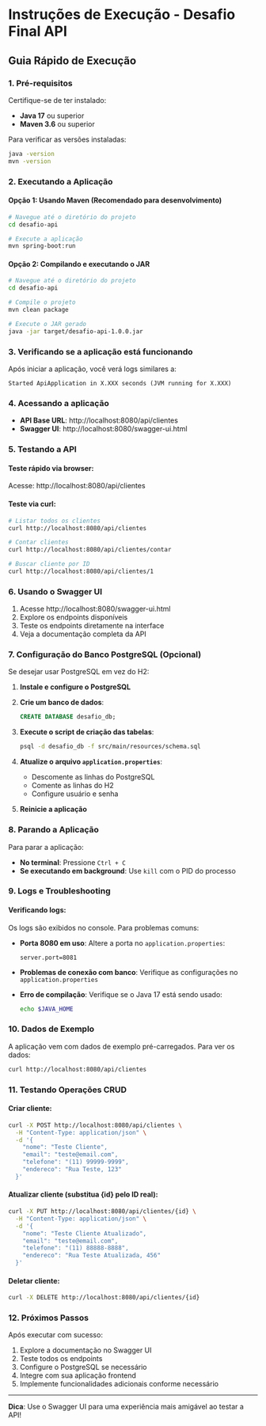 # Instruções de Execução - Desafio Final API

## Guia Rápido de Execução

### 1. Pré-requisitos
Certifique-se de ter instalado:
- **Java 17** ou superior
- **Maven 3.6** ou superior

Para verificar as versões instaladas:
```bash
java -version
mvn -version
```

### 2. Executando a Aplicação

#### Opção 1: Usando Maven (Recomendado para desenvolvimento)
```bash
# Navegue até o diretório do projeto
cd desafio-api

# Execute a aplicação
mvn spring-boot:run
```

#### Opção 2: Compilando e executando o JAR
```bash
# Navegue até o diretório do projeto
cd desafio-api

# Compile o projeto
mvn clean package

# Execute o JAR gerado
java -jar target/desafio-api-1.0.0.jar
```

### 3. Verificando se a aplicação está funcionando

Após iniciar a aplicação, você verá logs similares a:
```
Started ApiApplication in X.XXX seconds (JVM running for X.XXX)
```

### 4. Acessando a aplicação

- **API Base URL**: http://localhost:8080/api/clientes
- **Swagger UI**: http://localhost:8080/swagger-ui.html

### 5. Testando a API

#### Teste rápido via browser:
Acesse: http://localhost:8080/api/clientes

#### Teste via curl:
```bash
# Listar todos os clientes
curl http://localhost:8080/api/clientes

# Contar clientes
curl http://localhost:8080/api/clientes/contar

# Buscar cliente por ID
curl http://localhost:8080/api/clientes/1
```

### 6. Usando o Swagger UI

1. Acesse http://localhost:8080/swagger-ui.html
2. Explore os endpoints disponíveis
3. Teste os endpoints diretamente na interface
4. Veja a documentação completa da API

### 7. Configuração do Banco PostgreSQL (Opcional)

Se desejar usar PostgreSQL em vez do H2:

1. **Instale e configure o PostgreSQL**
2. **Crie um banco de dados**:
   ```sql
   CREATE DATABASE desafio_db;
   ```

3. **Execute o script de criação das tabelas**:
   ```bash
   psql -d desafio_db -f src/main/resources/schema.sql
   ```

4. **Atualize o arquivo `application.properties`**:
   - Descomente as linhas do PostgreSQL
   - Comente as linhas do H2
   - Configure usuário e senha

5. **Reinicie a aplicação**

### 8. Parando a Aplicação

Para parar a aplicação:
- **No terminal**: Pressione `Ctrl + C`
- **Se executando em background**: Use `kill` com o PID do processo

### 9. Logs e Troubleshooting

#### Verificando logs:
Os logs são exibidos no console. Para problemas comuns:

- **Porta 8080 em uso**: Altere a porta no `application.properties`:
  ```properties
  server.port=8081
  ```

- **Problemas de conexão com banco**: Verifique as configurações no `application.properties`

- **Erro de compilação**: Verifique se o Java 17 está sendo usado:
  ```bash
  echo $JAVA_HOME
  ```

### 10. Dados de Exemplo

A aplicação vem com dados de exemplo pré-carregados. Para ver os dados:
```bash
curl http://localhost:8080/api/clientes
```

### 11. Testando Operações CRUD

#### Criar cliente:
```bash
curl -X POST http://localhost:8080/api/clientes \
  -H "Content-Type: application/json" \
  -d '{
    "nome": "Teste Cliente",
    "email": "teste@email.com",
    "telefone": "(11) 99999-9999",
    "endereco": "Rua Teste, 123"
  }'
```

#### Atualizar cliente (substitua {id} pelo ID real):
```bash
curl -X PUT http://localhost:8080/api/clientes/{id} \
  -H "Content-Type: application/json" \
  -d '{
    "nome": "Teste Cliente Atualizado",
    "email": "teste@email.com",
    "telefone": "(11) 88888-8888",
    "endereco": "Rua Teste Atualizada, 456"
  }'
```

#### Deletar cliente:
```bash
curl -X DELETE http://localhost:8080/api/clientes/{id}
```

### 12. Próximos Passos

Após executar com sucesso:
1. Explore a documentação no Swagger UI
2. Teste todos os endpoints
3. Configure o PostgreSQL se necessário
4. Integre com sua aplicação frontend
5. Implemente funcionalidades adicionais conforme necessário

---

**Dica**: Use o Swagger UI para uma experiência mais amigável ao testar a API!


